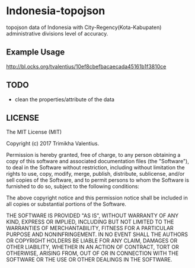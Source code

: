 # Indonesia-topojson


topojson data of Indonesia with City-Regency(Kota-Kabupaten) administrative divisions level of accuracy. 

## Example Usage

http://bl.ocks.org/tvalentius/10ef8cbefbacaecada45161b1f3810ce

## TODO

- clean the properties/attribute of the data

## LICENSE

The MIT License (MIT)

Copyright (c) 2017 Trimikha Valentius.

Permission is hereby granted, free of charge, to any person obtaining a copy of this software and associated documentation files (the "Software"), to deal in the Software without restriction, including without limitation the rights to use, copy, modify, merge, publish, distribute, sublicense, and/or sell copies of the Software, and to permit persons to whom the Software is furnished to do so, subject to the following conditions:

The above copyright notice and this permission notice shall be included in all copies or substantial portions of the Software.

THE SOFTWARE IS PROVIDED "AS IS", WITHOUT WARRANTY OF ANY KIND, EXPRESS OR IMPLIED, INCLUDING BUT NOT LIMITED TO THE WARRANTIES OF MERCHANTABILITY, FITNESS FOR A PARTICULAR PURPOSE AND NONINFRINGEMENT. IN NO EVENT SHALL THE AUTHORS OR COPYRIGHT HOLDERS BE LIABLE FOR ANY CLAIM, DAMAGES OR OTHER LIABILITY, WHETHER IN AN ACTION OF CONTRACT, TORT OR OTHERWISE, ARISING FROM, OUT OF OR IN CONNECTION WITH THE SOFTWARE OR THE USE OR OTHER DEALINGS IN THE SOFTWARE.
